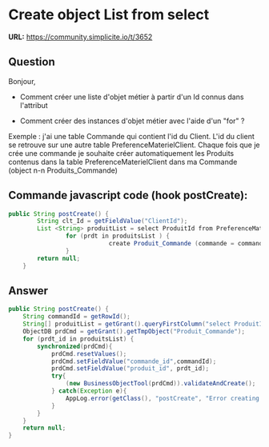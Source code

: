 # Create object List from select

**URL:** https://community.simplicite.io/t/3652

## Question
Bonjour,

* Comment créer une liste d'objet métier à partir d'un Id connus dans l'attribut

* Comment créer des instances d'objet métier avec l'aide d'un "for" ? 

Exemple : j'ai une table Commande qui contient l'id du Client. L'id du client se retrouve sur une autre table PreferenceMaterielClient. Chaque fois que je crée une commande je souhaite créer automatiquement les Produits contenus dans la table PreferenceMaterielClient dans ma Commande (object n-n Produits_Commande)

Commande javascript code (hook postCreate): 
------------------------------

```java
public String postCreate() {
		String clt_Id = getFieldValue("ClientId");
		List <String> produitList = select ProduitId from PreferenceMaterielClient where clientId :=clt_Id
                for (prdt in produitsList ) {
                            create Produit_Commande (commande = commandId , Produit = prdt);
                }
		return null;
	}
```

## Answer
```java
public String postCreate() {
	String commandId = getRowId();
	String[] produitList = getGrant().queryFirstColumn("select ProduitId from PreferenceMaterielClient where clientId="+getFieldValue("ClientId"));
	ObjectDB prdCmd = getGrant().getTmpObject("Produit_Commande");
	for (prdt_id in produitsList) {
		synchronized(prdCmd){
			prdCmd.resetValues();
			prdCmd.setFieldValue("commande_id",commandId);
			prdCmd.setFieldValue("produit_id", prdt_id);
			try{
				(new BusinessObjectTool(prdCmd)).validateAndCreate();
			} catch(Exception e){
				AppLog.error(getClass(), "postCreate", "Error creating object", e, getGrant());
			}
		}
	}
	return null;
}
```
